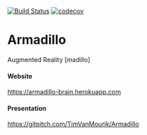 
[![Build Status](https://travis-ci.org/TimVanMourik/Armadillo.svg?branch=master)](https://travis-ci.org/TimVanMourik/Armadillo)
[![codecov](https://codecov.io/gh/TimVanMourik/Armadillo/branch/master/graph/badge.svg)](https://codecov.io/gh/TimVanMourik/Armadillo)

# Armadillo
Augmented Reality [madillo]

#### Website
https://armadillo-brain.herokuapp.com

#### Presentation
https://gitpitch.com/TimVanMourik/Armadillo
